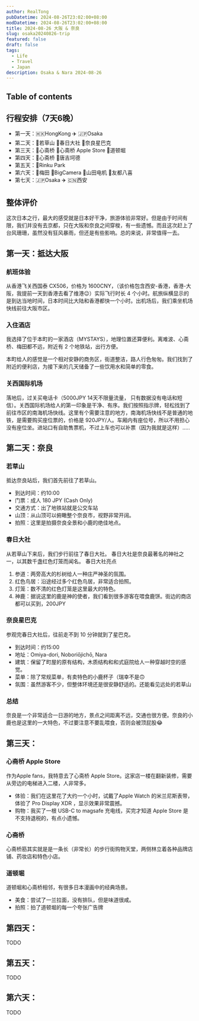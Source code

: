 ```yaml
---
author: RealTong
pubDatetime: 2024-08-26T23:02:00+08:00
modDatetime: 2024-08-26T23:02:00+08:00
title: 2024-08-26 大阪 & 奈良
slug: osaka20240826-trip
featured: false
draft: false
tags:
  - Life
  - Travel
  - Japan
description: Osaka & Nara 2024-08-26
---
```


## Table of contents

## 行程安排（7天6晚）

- 第一天：🇭🇰HongKong ✈️ 🇯🇵Osaka
- 第二天：📍若草山 📍春日大社 📍奈良星巴克
- 第三天：📍心斋桥 📍心斋桥 Apple Store 📍道顿堀
- 第四天：📍心斋桥 📍唐吉坷德
- 第五天：📍Rinku Park
- 第六天：📍梅田 📍BigCamera 📍山田电机 📍友都八喜
- 第七天：🇯🇵Osaka ✈️ 🇨🇳西安

## 整体评价
这次日本之行，最大的感受就是日本好干净，旅游体验非常好。但是由于时间有限，我们并没有去京都，只在大阪和奈良之间穿梭，有一些遗憾。而且这次赶上了台风珊珊，虽然没有狂风暴雨，但还是有些影响。总的来说，非常值得一去。

## 第一天：抵达大阪

### 航班体验
从香港飞关西国泰 CX506，价格为 1600CNY，（该价格包含西安-香港，香港-大阪，我提前一天到香港去看了维港😉）实际飞行时长 4 个小时。航旅纵横显示的是到达当地时间，日本时间比大陆和香港都快一个小时。出机场后，我们乘坐机场快线前往大阪市区。

### 入住酒店
我选择了位于本町的一家酒店（MYSTAYS），地理位置还算便利。离难波、心斋桥、梅田都不远，附近有 2 个地铁站，出行方便。

本町给人的感觉是一个相对安静的商务区，街道整洁，路人行色匆匆。我们找到了附近的便利店，为接下来的几天储备了一些饮用水和简单的零食。

### 关西国际机场
落地后，过关买电话卡（5000JPY 14天不限量流量， 只有数据没有电话和短信）。关西国际机场给人的第一印象是干净、有序。我们按照指示牌，轻松找到了前往市区的南海机场快线。这里有个需要注意的地方，南海机场快线不是普通的地铁，是需要购买座位票的，价格是 920JPY/人。车厢内有座位号，所以不用担心没有座位坐。进站口有自助售票机，不过上车也可以补票（因为我就是这样）.....

## 第二天：奈良

### 若草山
抵达奈良站后，我们首先前往了若草山。
- 到达时间：约10:00 
- 门票：成人 180 JPY (Cash Only) 
- 交通方式：出了地铁站就是公交车站
- 山顶：从山顶可以俯瞰整个奈良市，视野非常开阔。
- 拍照：这里是拍摄奈良全景和小鹿的绝佳地点。

### 春日大社
从若草山下来后，我们步行前往了春日大社。
春日大社是奈良最著名的神社之一，以其数千盏红色灯笼而闻名。
春日大社亮点
1. 参道：两旁高大的杉树给人一种庄严神圣的氛围。
2. 红色鸟居：沿途经过多个红色鸟居，非常适合拍照。
3. 灯笼：数不清的红色灯笼是这里最大的特色。
4. 神鹿：据说这里的鹿是神的使者，我们看到很多游客在喂食鹿饼。街边的商店都可以买到，200JPY

### 奈良星巴克
参观完春日大社后，往前走不到 10 分钟就到了星巴克。
- 到达时间：约15:00
- 地址：Omiya-dori, Noboriōjichō, Nara
- 建筑：保留了町屋的原有结构，木质结构和和式庭院给人一种穿越时空的感觉。
- 菜单：除了常规菜单，有卖特色的小鹿杯子（瑞幸不是🙃
- 氛围：虽然游客不少，但整体环境还是很安静舒适的。还能看见远处的若草山

### 总结
奈良是一个非常适合一日游的地方，景点之间距离不远，交通也很方便。奈良的小鹿也是这里的一大特色，不过要注意不要乱喂食，否则会被顶屁股😂



## 第三天：

### 心斋桥 Apple Store
作为Apple fans，我特意去了心斋桥 Apple Store。这家店一楼在翻新装修，需要从旁边的电梯进入二楼，人非常多。
- 体验：我们在这里花了大约一个小时，试戴了Apple Watch 的米兰尼斯表带，体验了 Pro Display XDR ，显示效果非常震撼。
- 购物：我买了一根 USB-C to magsafe 充电线，买完才知道 Apple Store 是不支持退税的，有点小遗憾。

### 心斋桥 

心斋桥筋其实就是是一条长（非常长）的步行街购物天堂，两侧林立着各种品牌店铺、药妆店和特色小店。

### 道顿堀
道顿堀和心斋桥相邻，有很多日本漫画中的经典场景。
- 美食：尝试了一兰拉面，没有排队，但是味道很咸。
- 拍照：拍了道顿堀的每一个夸张广告牌

## 第四天：
TODO
## 第五天：
TODO
## 第六天：
TODO